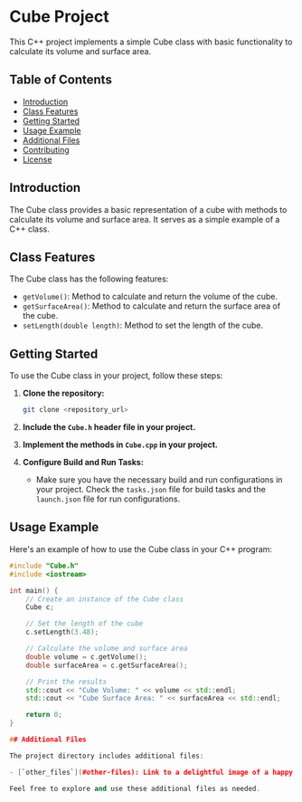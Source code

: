 # Cube Project

This C++ project implements a simple Cube class with basic functionality to calculate its volume and surface area.

## Table of Contents

- [Introduction](#introduction)
- [Class Features](#class-features)
- [Getting Started](#getting-started)
- [Usage Example](#usage-example)
- [Additional Files](#additional-files)
- [Contributing](#contributing)
- [License](#license)

## Introduction

The Cube class provides a basic representation of a cube with methods to calculate its volume and surface area. It serves as a simple example of a C++ class.

## Class Features

The Cube class has the following features:

- `getVolume()`: Method to calculate and return the volume of the cube.
- `getSurfaceArea()`: Method to calculate and return the surface area of the cube.
- `setLength(double length)`: Method to set the length of the cube.

## Getting Started

To use the Cube class in your project, follow these steps:

1. **Clone the repository:**

    ```bash
    git clone <repository_url>
    ```

2. **Include the `Cube.h` header file in your project.**

3. **Implement the methods in `Cube.cpp` in your project.**

4. **Configure Build and Run Tasks:**
   - Make sure you have the necessary build and run configurations in your project. Check the `tasks.json` file for build tasks and the `launch.json` file for run configurations.

## Usage Example

Here's an example of how to use the Cube class in your C++ program:

```cpp
#include "Cube.h"
#include <iostream>

int main() {
    // Create an instance of the Cube class
    Cube c;

    // Set the length of the cube
    c.setLength(3.48);

    // Calculate the volume and surface area
    double volume = c.getVolume();
    double surfaceArea = c.getSurfaceArea();

    // Print the results
    std::cout << "Cube Volume: " << volume << std::endl;
    std::cout << "Cube Surface Area: " << surfaceArea << std::endl;

    return 0;
}

## Additional Files

The project directory includes additional files:

- [`other_files`](#other-files): Link to a delightful image of a happy cat.

Feel free to explore and use these additional files as needed.
